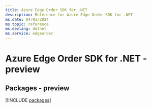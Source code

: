 ```yaml
---
title: Azure Edge Order SDK for .NET
description: Reference for Azure Edge Order SDK for .NET
ms.date: 04/01/2024
ms.topic: reference
ms.devlang: dotnet
ms.service: edgeorder
---
```

# Azure Edge Order SDK for .NET - preview
## Packages - preview
[!INCLUDE [packages](edge-order-index.md)]